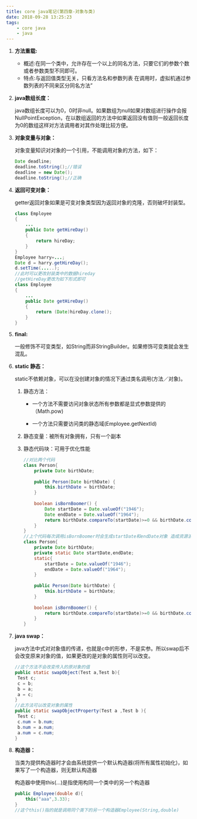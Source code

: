 ```yaml
---
title: core java笔记(第四章-对象与类)
date: 2018-09-28 13:25:23
tags:
	- core java
	- java
---
```


1. **方法重载:**

   - 概述:在同一个类中，允许存在一个以上的同名方法，只要它们的参数个数或者参数类型不同即可。
   - 特点:与返回值类型无关，只看方法名和参数列表
     在调用时，虚拟机通过参数列表的不同来区分同名方法”

1. **java数组长度：**

   ​	java数组长度可以为0，0时非null。如果数组为null如果对数组进行操作会报NullPointException，在以数组返回的方法中如果返回没有值则一般返回长度为0的数组这样对方法调用者对其作处理比较方便。

1. **对象变量与对象：**

   对象变量知识对对象的一个引用，不能调用对象的方法，如下：

    ```java
    Date deadline;
    deadline.toString();//错误
    deadline = new Date();
    deadline.toString();//正确
    ```

1. **返回可变对象：**

	getter返回对象如果是可变对象类型因为返回对象的克隆，否则破坏封装型。

    ```java
    class Employee
    {
        ...
        public Date getHireDay()
        {
            return hireDay;
        }
    }
    Employee harry=...;
    Date d = harry.getHireDay();
    d.setTime(.....);
    //此时可以更改封装类中的数据hireday
    //getHireDay更改为如下形式即可
    class Employee
    {
        ...
        public Date getHireDay()
        {
            return (Date)hireDay.clone();
        }
    }
    
    ```

1. **final:**

	一般修饰不可变类型，如String而非StringBuilder。如果修饰可变类就会发生混乱。

1. **static 静态：**

     static不依赖对象，可以在没创建对象的情况下通过类名调用(方法／对象)。

     1. 静态方法：

        - 一个方法不需要访问对象状态所有参数都是显式参数提供的（Math.pow)

        - 一个方法只需要访问类的静态域(Employee.getNextId)

     1. 静态变量：被所有对象拥有，只有一个副本

     1. 静态代码块：可用于优化性能

        ```java
        //对比两个代码
        class Person{
            private Date birthDate;
             
            public Person(Date birthDate) {
                this.birthDate = birthDate;
            }
             
            boolean isBornBoomer() {
                Date startDate = Date.valueOf("1946");
                Date endDate = Date.valueOf("1964");
                return birthDate.compareTo(startDate)>=0 && birthDate.compareTo(endDate) < 0;
            }
        }
        //上个代码每次调用isBornBoomer时会生成startDate和endDate对象 造成资源浪费，使用下个代码则只在类初始化时调用一次
        class Person{
            private Date birthDate;
            private static Date startDate,endDate;
            static{
                startDate = Date.valueOf("1946");
                endDate = Date.valueOf("1964");
            }
             
            public Person(Date birthDate) {
                this.birthDate = birthDate;
            }
             
            boolean isBornBoomer() {
                return birthDate.compareTo(startDate)>=0 && birthDate.compareTo(endDate) < 0;
            }
        }
        ```

1. **java swap：**

   java方法中式对对象值的传递，也就是c中的形参，不是实参。所以swap后不会改变原来对象的值，如果更改的是对象的属性则可以改变。

   ```java
   //这个方法不会改变传入的原对象的值
   public static swapObject(Test a,Test b){
    Test c;
    c = b;
    b = a;
    a = c;
   }
   //此方法可以改变对象的属性
   public static swapObjectProperty(Test a ,Test b ){
    Test c;
    c.num = b.num;
    b.num = a.num;
    a.num = c.num;
   }
   ```

1. **构造器：**

   当类为提供构造器时才会由系统提供一个默认构造器(将所有属性初始化)，如果写了一个构造器，则无默认构造器

   构造器中使用this(...)是指使用构同一个类中的另一个构造器

   ```java
   public Employee(double d){
       this("aaa",3.33);
   }
   //这个this()指的就是调用同个类下的另一个构造器Employee(String,double)
   ```
